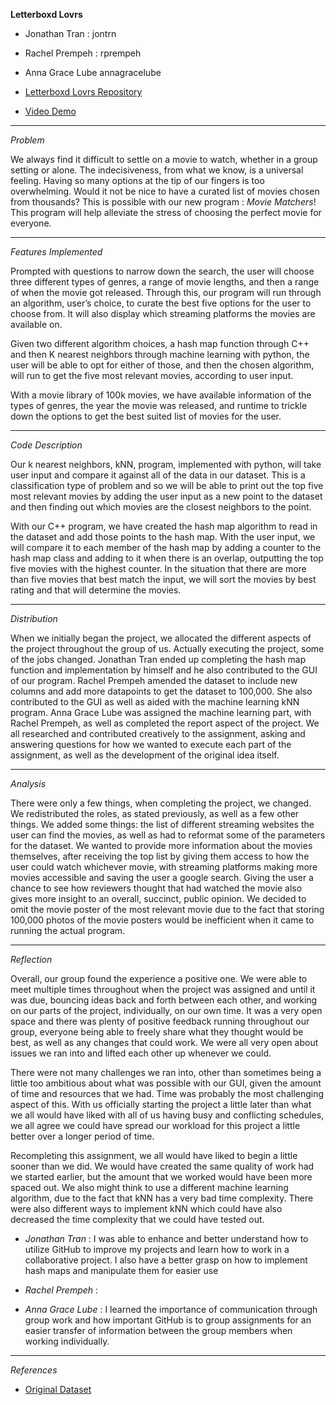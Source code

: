 **Letterboxd Lovrs**

-	Jonathan Tran : jontrn

-	Rachel Prempeh : rprempeh

-	Anna Grace Lube  annagracelube

-	[Letterboxd Lovrs Repository](https://github.com/annagracelube/Letterboxd_Lovrs)

-	[Video Demo]()

---

*Problem*

We always find it difficult to settle on a movie to watch, whether in a group setting or alone. The indecisiveness, from what we know, is a universal feeling. Having so many options at the tip of our fingers is too overwhelming. Would it not be nice to have a curated list of movies chosen from thousands? This is possible with our new program : *Movie Matchers*! This program will help alleviate the stress of choosing the perfect movie for everyone.  

---

*Features Implemented*

Prompted with questions to narrow down the search, the user will choose three different types of genres, a range of movie lengths, and then a range of when the movie got released. Through this, our program will run through an algorithm, user’s choice, to curate the best five options for the user to choose from. It will also display which streaming platforms the movies are available on.

Given two different algorithm choices, a hash map function through C++ and then K nearest neighbors through machine learning with python, the user will be able to opt for either of those, and then the chosen algorithm, will run to get the five most relevant movies, according to user input.

With a movie library of 100k movies, we have available information of the types of genres, the year the movie was released, and runtime to trickle down the options to get the best suited list of movies for the user.

---

*Code Description*

Our k nearest neighbors, kNN, program, implemented with python, will take user input and compare it against all of the data in our dataset. This is a classification type of problem and so we will be able to print out the top five most relevant movies by adding the user input as a new point to the dataset and then finding out which movies are the closest neighbors to the point. 

With our C++ program, we have created the hash map algorithm to read in the dataset and add those points to the hash map. With the user input, we will compare it to each member of the hash map by adding a counter to the hash map class and adding to it when there is an overlap, outputting the top five movies with the highest counter. In the situation that there are more than five movies that best match the input, we will sort the movies by best rating and that will determine the movies.

---

*Distribution*

When we initially began the project, we allocated the different aspects of the project throughout the group of us. Actually executing the project, some of the jobs changed. Jonathan Tran ended up completing the hash map function and implementation by himself and he also contributed to the GUI of our program. Rachel Prempeh amended the dataset to include new columns and add more datapoints to get the dataset to 100,000. She also contributed to the GUI as well as aided with the machine learning kNN program. Anna Grace Lube was assigned the machine learning part, with Rachel Prempeh, as well as completed the report aspect of the project. We all researched and contributed creatively to the assignment, asking and answering questions for how we wanted to execute each part of the assignment, as well as the development of the original idea itself.

---

*Analysis*

There were only a few things, when completing the project, we changed. We redistributed the roles, as stated previously, as well as a few other things. We added some things: the list of different streaming websites the user can find the movies, as well as had to reformat some of the parameters for the dataset. We wanted to provide more information about the movies themselves, after receiving the top list by giving them access to how the user could watch whichever movie, with streaming platforms making more movies accessible and saving the user a google search. Giving the user a chance to see how reviewers thought that had watched the movie also gives more insight to an overall, succinct, public opinion. We decided to omit the movie poster of the most relevant movie due to the fact that storing 100,000 photos of the movie posters would be inefficient when it came to running the actual program.

---

*Reflection*

Overall, our group found the experience a positive one. We were able to meet multiple times throughout when the project was assigned and until it was due, bouncing ideas back and forth between each other, and working on our parts of the project, individually, on our own time. It was a very open space and there was plenty of positive feedback running throughout our group, everyone being able to freely share what they thought would be best, as well as any changes that could work. We were all very open about issues we ran into and lifted each other up whenever we could.

There were not many challenges we ran into, other than sometimes being a little too ambitious about what was possible with our GUI, given the amount of time and resources that we had. Time was probably the most challenging aspect of this. With us officially starting the project a little later than what we all would have liked with all of us having busy and conflicting schedules, we all agree we could have spread our workload for this project a little better over a longer period of time.

Recompleting this assignment, we all would have liked to begin a little sooner than we did. We would have created the same quality of work had we started earlier, but the amount that we worked would have been more spaced out. We also might think to use a different machine learning algorithm, due to the fact that kNN has a very bad time complexity. There were also different ways to implement kNN which could have also decreased the time complexity that we could have tested out.

- *Jonathan Tran* : I was able to enhance and better understand how to utilize GitHub to improve my projects and learn how to work in a collaborative project. I also have a better grasp on how to implement hash maps and manipulate them for easier use

- *Rachel Prempeh* : 

- *Anna Grace Lube* : I learned the importance of communication through group work and how important GitHub is to group assignments for an easier transfer of information between the group members when working individually.

---

*References*

- [Original Dataset](https://grouplens.org/datasets/movielens/latest/)
